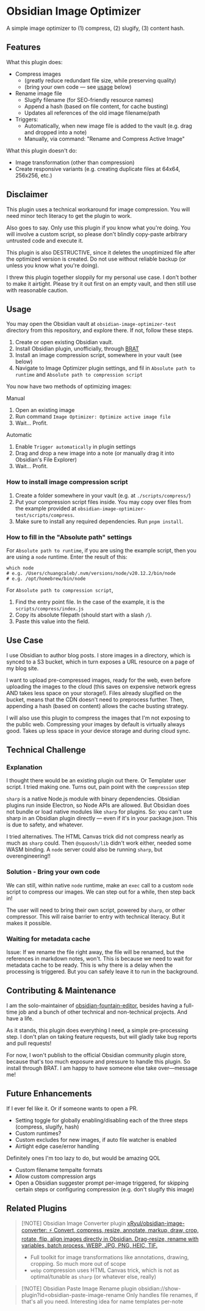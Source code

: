 # Obsidian Image Optimizer

A simple image optimizer to (1) compress, (2) slugify, (3) content hash.

## Features

What this plugin does:

- Compress images
  - (greatly reduce redundant file size, while preserving quality)
  - (bring your own code — see [usage](#usage) below)
- Rename image file
  - Slugify filename (for SEO-friendly resource names)
  - Append a hash (based on file content, for cache busting)
  - Updates all references of the old image filename/path
- Triggers:
  - Automatically, when new image file is added to the vault (e.g. drag and dropped into a note)
  - Manually, via command: "Rename and Compress Active Image"

What this plugin doesn't do:

- Image transformation (other than compression)
- Create responsive variants (e.g. creating duplicate files at 64x64, 256x256, etc.)

## Disclaimer

This plugin uses a technical workaround for image compression. You will need minor tech literacy to get the plugin to work.

Also goes to say. Only use this plugin if you know what you're doing. You will involve a custom script, so please don't blindly copy-paste arbitrary untrusted code and execute it.

This plugin is also DESTRUCTIVE, since it deletes the unoptimized file after the optimized version is created. Do not use without reliable backup (or unless you know what you're doing).

I threw this plugin together sloppily for my personal use case. I don't bother to make it airtight. Please try it out first on an empty vault, and then still use with reasonable caution.

## Usage

You may open the Obsidian vault at `obsidian-image-optimizer-test` directory from this repository, and explore there. If not, follow these steps.

1. Create or open existing Obsidian vault.
2. Install Obsidian plugin, unofficially, through [BRAT](https://github.com/TfTHacker/obsidian42-brat)
3. Install an image compression script, somewhere in your vault (see below)
4. Navigate to Image Optimizer plugin settings, and fil in `Absolute path to runtime` and `Absolute path to compression script`

You now have two methods of optimizing images:

Manual

1. Open an existing image
2. Run command `Image Optimizer: Optimize active image file`
3. Wait... Profit.

Automatic

1. Enable `Trigger automatically` in plugin settings
2. Drag and drop a new image into a note (or manually drag it into Obsidian's File Explorer)
3. Wait... Profit.

### How to install image compression script

1. Create a folder somewhere in your vault (e.g. at `./scripts/compress/`)
2. Put your compression script files inside. You may copy over files from the example provided at `obsidian-image-optimizer-test/scripts/compress`.
3. Make sure to install any required dependencies. Run `pnpm install`.

### How to fill in the "Absolute path" settings

For `Absolute path to runtime`, if you are using the example script, then you are using a `node` runtime. Enter the result of this:

```shell
which node
# e.g. /Users/chuangcaleb/.nvm/versions/node/v20.12.2/bin/node
# e.g. /opt/homebrew/bin/node
```

For `Absolute path to compression script`,

1. Find the entry point file. In the case of the example, it is the `scripts/compress/index.js`
2. Copy its absolute filepath (should start with a slash `/`).
3. Paste this value into the field.

## Use Case

I use Obsidian to author blog posts. I store images in a directory, which is synced to a S3 bucket, which in turn exposes a URL resource on a page of my blog site.

I want to upload pre-compressed images, ready for the web, even before uploading the images to the cloud (this saves on expensive network egress AND takes less space on your storage!). Files already slugified on the bucket, means that the CDN doesn't need to preprocess further. Then, appending a hash (based on content) allows the cache busting strategy.

I will also use this plugin to compress the images that I'm not exposing to the public web. Compressing your images by default is virtually always good. Takes up less space in your device storage and during cloud sync.

## Technical Challenge

### Explanation

I thought there would be an existing plugin out there. Or Templater user script. I tried making one. Turns out, pain point with the `compression` step

`sharp` is a native Node.js module with binary dependencies. Obsidian plugins run inside Electron, so Node APIs are allowed. But Obsidian does not bundle or load native modules like `sharp` for plugins. So: you can't use sharp in an Obsidian plugin directly — even if it's in your package.json. This is due to safety, and whatever.

I tried alternatives. The HTML Canvas trick did not compress nearly as much as `sharp` could. Then `@squoosh/lib` didn't work either, needed some WASM binding. A `node` server could also be running `sharp`, but overengineering!!

### Solution - Bring your own code

We can still, within native `node` runtime, make an `exec` call to a custom `node` script to compress our images. We can step out for a while, then step back in!

The user will need to bring their own script, powered by `sharp`, or other compressor. This will raise barrier to entry with technical literacy. But it makes it possible.

### Waiting for metadata cache

Issue: If we rename the file right away, the file will be renamed, but the references in markdown notes, won't. This is because we need to wait for metadata cache to be ready. This is why there is a delay when the processing is triggered. But you can safely leave it to run in the background.

## Contributing & Maintenance

I am the solo-maintainer of [obsidian-fountain-editor](https://github.com/chuangcaleb/obsidian-fountain-editor), besides having a full-time job and a bunch of other technical and non-technical projects. And have a life.

As it stands, this plugin does everything I need, a simple pre-processing step. I don't plan on taking feature requests, but will gladly take bug reports and pull requests!

For now, I won't publish to the official Obsidian community plugin store, because that's too much exposure and pressure to handle this plugin. So install through BRAT. I am happy to have someone else take over—message me!

## Future Enhancements

If I ever fel like it. Or if someone wants to open a PR.

- Setting toggle for globally enabling/disabling each of the three steps (compress, slugify, hash)
- Custom runtimes?
- Custom excludes for new images, if auto file watcher is enabled
- Airtight edge case/error handling

Definitely ones I'm too lazy to do, but would be amazing QOL

- Custom filename tempalte formats
- Allow custom compression args
- Open a Obsidian suggester prompt per-image triggered, for skipping certain steps or configuring compression (e.g. don't slugify this image)

## Related Plugins

> [!NOTE] Obsidian Image Converter plugin
> [xRyul/obsidian-image-converter: ⚡️ Convert, compress, resize, annotate, markup, draw, crop, rotate, flip, align images directly in Obsidian. Drag-resize, rename with variables, batch process. WEBP, JPG, PNG, HEIC, TIF.](https://github.com/xryul/obsidian-image-converter)
>
> - Full toolkit for image transformations like annotations, drawing, cropping. So much more out of scope
> - `webp` compression uses HTML Canvas trick, which is not as optimal/tunable as `sharp` (or whatever else, really)

> [!NOTE] Obsidian Paste Image Rename plugin
> obsidian://show-plugin?id=obsidian-paste-image-rename
> Only handles file renames, if that's all you need. Interesting idea for name templates per-note
